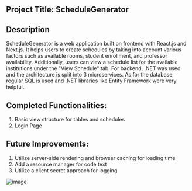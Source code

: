 ## Project Title: ScheduleGenerator

## Description

ScheduleGenerator is a web application built on frontend with React.js and Next.js. 
It helps users to create schedules by taking into account various factors such as available rooms, 
student enrollment, and professor availability. Additionally, users can view a schedule list
for the available institutions under the "View Schedule" tab. For backend, .NET was used and the
architecture is split into 3 microservices. As for the database, regular SQL is used and .NET libraries
like Entity Framework were very helpful.

## Completed Functionalities:
  1. Basic view structure for tables and schedules
  2. Login Page

## Future Improvements:
  1. Utilize server-side rendering and browser caching for loading time
  2. Add a resource manager for code text
  3. Utilize a client secret approach for logging



![image](https://github.com/user-attachments/assets/184c1bf4-aa99-4628-8d0c-be17d1b303e4)

